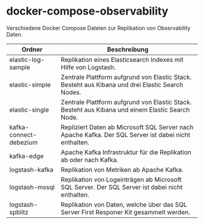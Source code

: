 # docker-compose-observability

Verschiedene Docker Compose Dateien zur Replikation von Observability Daten.

| Ordner                   | Beschreibung                                                                                            |
| ------------------------ | ------------------------------------------------------------------------------------------------------- |
| elastic\-log\-sample     | Replikation eines Elasticsearch Indexes mit Hilfe von Logstash\.                                        |
| elastic\-simple          | Zentrale Plattform aufgrund von Elastic Stack\. Besteht aus Kibana und drei Elastic Search Nodes\.      |
| elastic\-single          | Zentrale Plattform aufgrund von Elastic Stack\. Besteht aus Kibana und einem Elastic Search Node\.      |
| kafka\-connect\-debezium | Repliziert Daten ab Microsoft SQL Server nach Apache Kafka\. Der SQL Server ist dabei nicht enthalten\. |
| kafka\-edge              | Apache Kafka Infrastruktur für die Replikation ab oder nach Kafka\.                                     |
| logstash\-kafka          | Replikation von Metriken ab Apache Kafka\.                                                              |
| logstash\-mssql          | Replikation von Logeinträgen ab Microsoft SQL Server\. Der SQL Server ist dabei nicht enthalten\.       |
| logstash\-spblitz        | Replikation von Daten, welche über das SQL Server First Responer Kit gesammelt werden\.                 |
